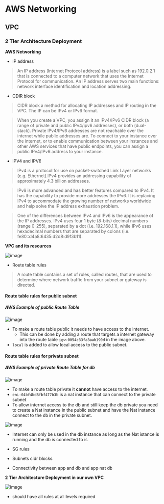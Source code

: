 # AWS Networking
## VPC
### 2 Tier Architecture Deployment

**AWS Networking**
- IP address
> An IP address (Internet Protocol address) is a label such as 192.0.2.1 that is connected to a computer network that uses the Internet Protocol for communication. An IP address serves two main functions: network interface identification and location addressing.

- CDIR block
> CIDR block a method for allocating IP addresses and IP routing in the VPC. The IP can be IPv4 or IPv6 format.

> When you create a VPC, you assign it an IPv4/IPv6 CIDR block (a range of private and public IPv4/ipv6 addresses), or both (dual-stack). Private IPv4/IPv6 addresses are not reachable over the internet while public addresses are. To connect to your instance over the internet, or to enable communication between your instances and other AWS services that have public endpoints, you can assign a public IPv4/IPv6 address to your instance.

- IPV4 and IPV6
> IPv4 is a protocol for use on packet-switched Link Layer networks (e.g. Ethernet).IPv4 provides an addressing capability of approximately 4.3 billion addresses.

> IPv6 is more advanced and has better features compared to IPv4. It has the capability to provide more addresses the IPv6. It is replacing IPv4 to accommodate the growing number of networks worldwide and help solve the IP address exhaustion problem.

> One of the differences between IPv4 and IPv6 is the appearance of the IP addresses. IPv4 uses four 1 byte (8-bits) decimal numbers (range 0-255), separated by a dot (i.e. 192.168.1.1), while IPv6 uses hexadecimal numbers that are separated by colons (i.e. fe80::d4a8:6435:d2d8:d9f3b11).

**VPC and its resources**

![image](https://user-images.githubusercontent.com/94615905/145200431-e4544185-55b0-4cf5-913a-fdc5e904d4f6.png)

- Route table rules
> A route table contains a set of rules, called routes, that are used to determine where network traffic from your subnet or gateway is directed.

#### Route table rules for public subnet
##### AWS Example of public Route Table
![image](https://user-images.githubusercontent.com/94615905/145204885-7fa4966f-8a7c-4af7-bb4d-6e3de1f70065.png)

- To make a route table public it needs to have access to the internet.
  - This can be done by adding a route that targets a internet gateway into the route table `igw-0054c33fa8aab190d` in the image above.
- `local` is added to allow local access to the public subnet.

#### Route table rules for private subnet
##### AWS Example of private Route Table for db
![image](https://user-images.githubusercontent.com/94615905/145206724-77161930-c4ed-4f6e-bfb6-27831d03aa3a.png)

- To make a route table private it **cannot** have access to the internet.
- `eni-04bf4bd8fbf477b3b` is a nat instance that can connect to the private subnet
- To allow internet access to the db and still keep the db private you need to create a Nat instance in the public subnet and have the Nat instance connect to the db in the private subnet.

![image](https://user-images.githubusercontent.com/94615905/145207956-a6340ce1-cf00-4494-b7c8-dd0d16a9bc22.png)

 - Internet can only be used in the db instance as long as the Nat istance is running and the db is connected to is



- SG rules
- Subnets cidr blocks
- Connectivity between app and db and app nat db

**2 Tier Architecture Deployment in our own VPC**

![image](https://user-images.githubusercontent.com/94615905/145200767-1f3b2c69-9d25-45de-aafc-4d77d9f448c8.png)

- should have all rules at all levels required



